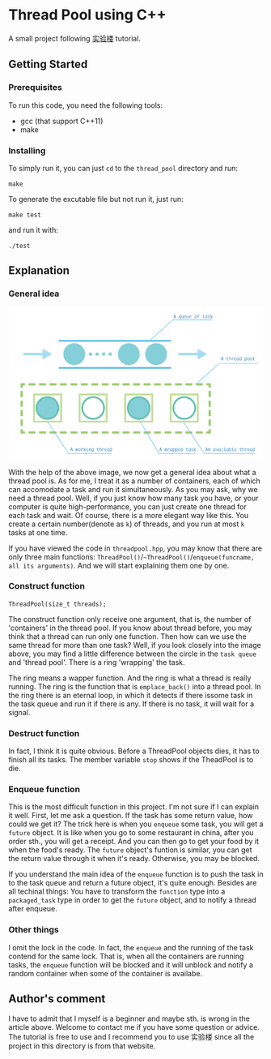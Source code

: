 # Thread Pool using C++
A small project following [实验楼](https://www.shiyanlou.com/courses/565) tutorial.

## Getting Started

### Prerequisites

To run this code, you need the following tools:
- gcc (that support C++11)
- make

### Installing

To simply run it, you can just `cd` to the `thread_pool` directory and run:
```
make
```

To generate the excutable file but not run it, just run:
```
make test
```

and run it with:
```
./test
```

## Explanation

### General idea
![](threadpool_1.png) 

With the help of the above image, we now get a general idea about what a thread pool is. As for me, I treat it as a number of containers, each of which can accomodate a task and run it simultaneously. As you may ask, why we need a thread pool. Well, if you just know how many task you have, or your computer is quite high-performance, you can just create one thread for each task and wait. Of course, there is a more elegant way like this. You create a certain number(denote as `k`) of threads, and you run at most `k` tasks at one time.

If you have viewed the code in `threadpool.hpp`, you may know that there are only three main functions: `ThreadPool()`/`~ThreadPool()`/`enqueue(funcname, all its arguments)`. And we will start explaining them one by one.

### Construct function
```
ThreadPool(size_t threads);
```

The construct function only receive one argument, that is, the number of 'containers' in the thread pool. If you know about thread before, you may think that a thread can run only one function. Then how can we use the same thread for more than one task? Well, if you look closely into the image above, you may find a little difference between the circle in the `task queue` and 'thread pool'. There is a ring 'wrapping' the task.

The ring means a wapper function. And the ring is what a thread is really running. The ring is the function that is `emplace_back()` into a thread pool. In the ring there is an eternal loop, in which it detects if there issome task in the task queue and run it if there is any. If there is no task, it will wait for a signal.


### Destruct function

In fact, I think it is quite obvious. Before a ThreadPool objects dies, it has to finish all its tasks. The member variable `stop` shows if the TheadPool is to die.


### Enqueue function

This is the most difficult function in this project. I'm not sure if I can explain it well. First, let me ask a question. If the task has some return value, how could we get it? The trick here is when you `enqueue` some task, you will get a `future` object. It is like when you go to some restaurant in china, after you order sth., you will get a receipt. And you can then go to get your food by it when the food's ready. The `future` object's funtion is similar, you can get the return value through it when it's ready. Otherwise, you may be blocked. 

If you understand the main idea of the `enqueue` function is to push the task in to the task queue and return a future object, it's quite enough. Besides are all techinal things: You have to transform the `function` type into a `packaged_task` type in order to get the `future` object, and to notify a thread after enqueue.

### Other things
I omit the lock in the code. In fact, the `enqueue` and the running of the task contend for the same lock. That is, when all the containers are running tasks, the `enqueue` function will be blocked and it will unblock and notify a random container when some of the container is availabe.


## Author's comment

I have to admit that I myself is a beginner and maybe sth. is wrong in the article above. Welcome to contact me if you have some question or advice. The tutorial is free to use and I recommend you to use 实验楼 since all the project in this directory is from that website.
